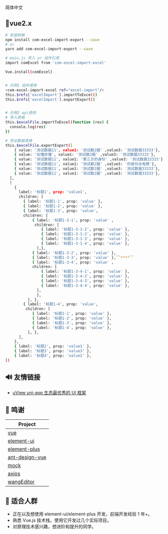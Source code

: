 简体中文

## 🌱vue2.x

```bash
# 安装依赖
npm install com-excel-import-export --save
# or
yarn add com-excel-import-export --save

# main.js 导入 or 组件引用 
import comExcel from 'com-excel-import-excel'

Vue.install(comExcel)


# 示例1 组件使用
<com-excel-import-excel ref="excel-import"/>
this.$refs['excelImport'].importToExcel()
this.$refs['excelImport'].exportExport()


# 示例2 api使用
# 导入表格
this.$excelFile.importToExcel(function (res) {
  console.log(res)
})

# 导出数据表格
this.$excelFile.exportExport([
    { value: '测试数据11', value1: '测试数2据' ,value3: '测试数据33333'},
    { value: '似懂非懂', value1: '测试数2据' ,value3: '测试数据33333'},
    { value: '测试数据11', value1: '第三方的身份' ,value3: '测试数据33333'},
    { value: '测试数据11', value1: '测试数2据' ,value3: '的身份水电费'},
    { value: '测试数据11', value1: '测试数2据' ,value3: '测试数据33333'},
    { value: '测试数据11', value1: '测试数2据' ,value3: '测试数据33333'},
  ],
  [
    {
      label: '标题1', prop: 'value1',
      children: [
        { label: '标题1-1', prop: 'value' },
        { label: '标题1-2', prop: 'value' },
        { label: '标题1-3', prop: 'value',  
        children: [
            { label: '标题1-3-1', prop: 'value' ,
             children: [
                { label: '标题1-3-1-2', prop: 'value' },
                { label: '标题1-3-1-2', prop: 'value' },
                { label: '标题1-3-1-3', prop: 'value' },
                { label: '标题1-3-1-4', prop: 'value' },
              ],},
            { label: '标题1-3-2', prop: 'value' },
            { label: '标题1-3-3', prop: 'value' },``****``
            { label: '标题1-3-4', prop: 'value' ,
            children: [
                { label: '标题1-3-4-1', prop: 'value' },
                { label: '标题1-3-4-2', prop: 'value' },
                { label: '标题1-3-4-3', prop: 'value' },
                { label: '标题1-3-4-4', prop: 'value' },
              ],
              },
          ], },
        { label: '标题1-4', prop: 'value',
         children: [
            { label: '标题1-1', prop: 'value' },
            { label: '标题1-2', prop: 'value' },
            { label: '标题1-3', prop: 'value' },
            { label: '标题1-4', prop: 'value' },
          ], },
      ],
    },
    { label: '标题2', prop: 'value1' },
    { label: '标题3', prop: 'value3' },
    { label: '标题4', prop: 'value1' },
])

```

## 🔊 友情链接

- [uView uni-app 生态最优秀的 UI 框架](https://github.com/YanxinNet/uView/)

## 🎨 鸣谢

| Project                                                          |
| ---------------------------------------------------------------- |
| [vue](https://github.com/vuejs/vue)                              |
| [element-ui](https://github.com/ElemeFE/element)                 |
| [element-plus](https://github.com/element-plus/element-plus)     |
| [ant-design-vue](https://github.com/vueComponent/ant-design-vue) |
| [mock](https://github.com/nuysoft/Mock)                          |
| [axios](https://github.com/axios/axios)                          |
| [wangEditor](https://github.com/wangeditor-team/wangEditor)      |

## 💚 适合人群

- 正在以及想使用 element-ui/element-plus 开发，前端开发经验 1 年+。
- 熟悉 Vue.js 技术栈，使用它开发过几个实际项目。
- 对原理技术感兴趣，想进阶和提升的同学。
